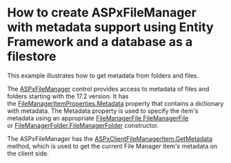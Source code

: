 # How to create ASPxFileManager with metadata support using Entity Framework and a database as a filestore


<p>This example illustrates how to get metadata from folders and files.</p>
<p>The <a href="https://documentation.devexpress.com/AspNet/DevExpress.Web.ASPxFileManager.class">ASPxFileManager</a> control provides access to metadata of files and folders starting with the 17.2 version. It has the <a href="https://documentation.devexpress.com/AspNet/DevExpress.Web.FileManagerItemProperties.Metadata.property">FileManagerItemProperties.Metadata</a> property that contains a dictionary with metadata. The Metadata property is used to specify the item's metadata using an appropriate <a href="https://documentation.devexpress.com/AspNet/DevExpress.Web.FileManagerFile..ctor.overloads">FileManagerFile.FileManagerFile</a> or <a href="https://documentation.devexpress.com/AspNet/DevExpress.Web.FileManagerFolder..ctor.overloads">FileManagerFolder.FileManagerFolder</a> constructor.</p>
<p>The ASPxFileManager has the <a href="https://documentation.devexpress.com/AspNet/DevExpress.Web.Scripts.ASPxClientFileManagerItem.GetMetadata.method">ASPxClientFileManagerItem.GetMetadata</a> method, which is used to get the current File Manager item's metadata on the client side.</p>

<br/>


